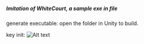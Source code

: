 ##### Imitation of WhiteCourt, a sample exe in file<build>

generate executable: open the folder in Unity to build.



key init:
    ![Alt text](file:///C:/Users/24922/source/repos/WhiteCourtimitation/KeyInit.png "ketinit")
